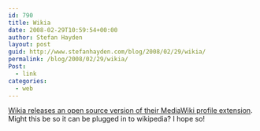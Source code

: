 ```yaml
---
id: 790
title: Wikia
date: 2008-02-29T10:59:54+00:00
author: Stefan Hayden
layout: post
guid: http://www.stefanhayden.com/blog/2008/02/29/wikia/
permalink: /blog/2008/02/29/wikia/
Post:
  - link
categories:
  - web
---
```

<a href="http://www.readwriteweb.com/archives/wikia_open_sources_social_networking.php">Wikia releases an open source version of their MediaWiki profile extension</a>. Might this be so it can be plugged in to wikipedia? I hope so!